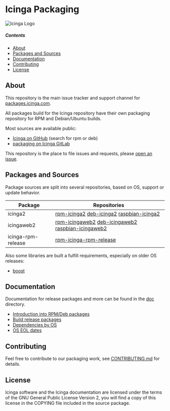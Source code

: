 Icinga Packaging
================

![Icinga Logo](https://www.icinga.com/wp-content/uploads/2014/06/icinga_logo.png)


##### Contents

<!-- TOC -->

- [About](#about)
- [Packages and Sources](#packages-and-sources)
- [Documentation](#documentation)
- [Contributing](#contributing)
- [License](#license)

<!-- /TOC -->
## About

This repository is the main issue tracker and support channel for [packages.icinga.com].

All packages build for the Icinga repository have their own packaging repository for RPM and Debian/Ubuntu builds.

Most sources are available public:

* [Icinga on GitHub](https://github.com/Icinga) (search for rpm or deb)
* [packaging on Icinga GitLab](https://git.icinga.com/packaging)

This repository is the place to file issues and requests, please [open an issue](https://github.com/Icinga/icinga-packaging/issues/new).

## Packages and Sources

Package sources are split into several repositories, based on OS, support or update behavior.

Package            | Repositories
-------------------|--------------------------------------------------------
icinga2            | [rpm-icinga2] [deb-icinga2] [raspbian-icinga2]
icingaweb2         | [rpm-icingaweb2] [deb-icingaweb2] [raspbian-icingaweb2]
icinga-rpm-release | [rpm-icinga-rpm-release]

Also some libraries are built a fulfill requirements, especially on older OS releases:

* [boost](doc/packages-boost.md)

## Documentation

Documentation for release packages and more can be found in the [doc](doc/) directory.

* [Introduction into RPM/Deb packages](doc/01-Introduction.md)
* [Build release packages](doc/02-Release-Packages.md)
* [Dependencies by OS](doc/03-Dependencies.md)
* [OS EOL dates](doc/04-OS-EOL.md)

## Contributing

Feel free to contribute to our packaging work, see [CONTRIBUTING.md](CONTRIBUTING.md) for details.

## License

Icinga software and the Icinga documentation are licensed under the terms of the GNU
General Public License Version 2, you will find a copy of this license in the
COPYING file included in the source package.

[packages.icinga.com]: https://packages.icinga.com
[rpm-icinga2]: https://github.com/Icinga/rpm-icinga2
[deb-icinga2]: https://github.com/Icinga/deb-icinga2
[rpm-icinga2-templates]: https://github.com/Icinga/rpm-icinga2-templates
[deb-icinga2-templates]: https://github.com/Icinga/deb-icinga2-templates
[rpm-icingaweb2]: https://github.com/Icinga/rpm-icingaweb2
[deb-icingaweb2]: https://github.com/Icinga/deb-icingaweb2
[rpm-icinga-rpm-release]: https://github.com/Icinga/rpm-icinga-rpm-release
[raspbian-icinga2]: https://git.icinga.com/packaging/raspbian-icinga2
[raspbian-icingaweb2]: https://git.icinga.com/packaging/raspbian-icingaweb2
[suse-boost]: https://git.icinga.com/packaging/suse-boost
[redhat-boost]: https://git.icinga.com/packaging/redhat-boost
[deb-boost]: https://git.icinga.com/packaging/deb-boost
